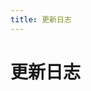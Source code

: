 ```yaml
---
title: 更新日志
---
```


# 更新日志

<p></p> 

<template>
  <a-timeline>
    <a-timeline-item>
      2022.7.12
      <p>
         - <a-tag color="red">漏洞相关</a-tag>通达OA v2017 video_file.php 任意文件下载漏洞<br/>
         - <a-tag color="red">漏洞相关</a-tag>极限OA video_file.php 任意文件读取漏洞<br/>
      </p>
    </a-timeline-item>
    <a-timeline-item>
      2022.7.10
      <p>
         - <a-tag color="red">漏洞相关</a-tag>小米 路由器 extdisks 任意文件读取漏洞 CVE-2019-18371<br/>
         - <a-tag color="red">漏洞相关</a-tag>小米 路由器 c_upload 远程命令执行漏洞 CVE-2019-18370<br/>
         - <a-tag color="red">漏洞相关</a-tag>D-LINK DAP-2020 webproc 任意文件读取漏洞 CVE-2021-27250<br/>
         - <a-tag color="red">漏洞相关</a-tag>Franklin Fueling Systems tsaupload.cgi 任意文件读取漏洞 CVE-2021-46417<br/>
      </p>
    </a-timeline-item>
    <a-timeline-item>
      2022.7.9
      <p>
         - <a-tag color="red">漏洞相关</a-tag>Apache Hadoop Yarn RPC 远程命令执行漏洞<br/>
      </p>
    </a-timeline-item>
    <a-timeline-item>
      2022.7.6
      <p>
         - <a-tag color="red">漏洞相关</a-tag>Goahead LD_PRELOAD 远程命令执行漏洞 CVE-2021-42342<br/>
         - <a-tag color="red">漏洞相关</a-tag>Goahead LD_PRELOAD 远程命令执行漏洞 CVE-2017-17562<br/>
      </p>
    </a-timeline-item>
    <a-timeline-item>
      2022.7.3
      <p>
         - <a-tag color="red">漏洞相关</a-tag>WordPress Simple File List ee-downloader.php 任意文件读取漏洞 CVE-2022-1119<br/>
      </p>
    </a-timeline-item>
    <a-timeline-item>
      2022.7.2
      <p>
         - <a-tag color="red">漏洞相关</a-tag>泛微OA E-Cology HrmCareerApplyPerView.jsp SQL注入漏洞<br/>
      </p>
    </a-timeline-item>
    <a-timeline-item>
      2022.7.1
      <p>
         - <a-tag color="red">漏洞相关</a-tag>泛微OA E-Weaver SignatureDownLoad 任意文件读取漏洞<br/>
      </p>
    </a-timeline-item>
    <a-timeline-item>
      2022.6.27
      <p>
         - <a-tag color="red">漏洞相关</a-tag>七牛云 logkit log_path 任意文件读取漏洞<br/>
      </p>
    </a-timeline-item>
    <a-timeline-item>
      2022.6.26
      <p>
         - <a-tag color="red">漏洞相关</a-tag>Fortinet FortiWeb sslvpn_websession 路径遍历漏洞 CVE-2018-13379<br/>
         - <a-tag color="red">漏洞相关</a-tag>nginxWebUI cmdOver 后台命令执行漏洞<br/>
         - <a-tag color="red">漏洞相关</a-tag>WiseGiga NAS down_data.php 任意文件下载漏洞<br/>
         - <a-tag color="red">漏洞相关</a-tag>WiseGiga NAS group.php 远程命令执行漏洞<br/>
      </p>
    </a-timeline-item>
    <a-timeline-item>
      2022.6.24
      <p>
         - <a-tag color="red">漏洞相关</a-tag>Rails Accept 任意文件读取漏洞 CVE-2019-5418<br/>
         - <a-tag color="red">漏洞相关</a-tag>Rails sprockets 任意文件读取漏洞 CVE-2018-3760<br/>
      </p>
    </a-timeline-item>
    <a-timeline-item>
      2022.6.17
      <p>
         - <a-tag color="red">漏洞相关</a-tag>Linux eBPF权限提升漏洞 CVE-2022-23222<br/>
      </p>
    </a-timeline-item>
    <a-timeline-item>
      2022.6.4
      <p>
         - <a-tag color="red">漏洞相关</a-tag>Atlassian Confluence OGNL注入漏洞 CVE-2022-26134<br/>
      </p>
    </a-timeline-item>
    <a-timeline-item>
      2022.6.2
      <p>
         - <a-tag color="red">漏洞相关</a-tag>SolarView Compact conf_mail.php 远程命令执行漏洞 CVE-2022-29303<br/>
         - <a-tag color="red">漏洞相关</a-tag>Telesquare SDT-CW3B1 admin.cgi 远程命令执行漏洞 CVE-2021-46422<br/>
         - <a-tag color="purple">权限提升</a-tag>Linux: SUDO提权<br/>
      </p>
    </a-timeline-item>
    <a-timeline-item>
      2022.5.31
      <p>
         - <a-tag color="purple">权限提升</a-tag>Linux: SUID提权<br/>
      </p>
    </a-timeline-item>
    <a-timeline-item>
      2022.5.25
      <p>
         - <a-tag color="purple">代码审计</a-tag>PHP: 伪协议<br/>
      </p>
    </a-timeline-item>
    <a-timeline-item>
      2022.5.15
      <p>
         - <a-tag color="red">漏洞相关</a-tag>Apache CouchDB epmd 远程命令执行漏洞 CVE-2022-24706<br/>
         - <a-tag color="red">漏洞相关</a-tag>kkFileView getCorsFile 任意文件读取漏洞 CVE-2021-43734<br/>
      </p>
    </a-timeline-item>
    <a-timeline-item>
      2022.5.13
      <p>
         - <a-tag color="red">漏洞相关</a-tag>Zyxel USG FLEX handler 远程命令执行漏洞 CVE-2022-30525<br/>
         - <a-tag color="red">漏洞相关</a-tag>禅道 16.5 router.class.php SQL注入漏洞<br/>
      </p>
    </a-timeline-item>
    <a-timeline-item>
      2022.5.9
      <p>
         - <a-tag color="red">漏洞相关</a-tag>F5 BIG-IP iControl REST身份认证绕过漏洞 CVE-2022-1388<br/>
      </p>
    </a-timeline-item>
     <a-timeline-item>
      2022.5.7
      <p>
         - <a-tag color="red">漏洞相关</a-tag>Casdoor get-organizations SQL注入漏洞 CVE-2022-24124<br/>
      </p>
    </a-timeline-item>
     <a-timeline-item>
      2022.5.6
      <p>
         - <a-tag color="purple">红蓝对抗</a-tag>逻辑漏洞：邮箱轰炸<br/>
      </p>
    </a-timeline-item>
    <a-timeline-item>
      2022.4.27
      <p>
         - <a-tag color="red">漏洞相关</a-tag>ACME Mini_httpd 任意文件读取漏洞 CVE-2018-18778<br/>
      </p>
    </a-timeline-item>
    <a-timeline-item>
      2022.4.27
      <p>
         - <a-tag color="red">漏洞相关</a-tag>Atlassian Jira com.atlassian.jira 敏感信息泄漏 CVE-2019-8442<br/> 
         - <a-tag color="red">漏洞相关</a-tag>Atlassian Jira groupuserpicker 用户信息枚举漏洞 CVE-2019-8449<br/> 
         - <a-tag color="red">漏洞相关</a-tag>Atlassian Jira makeRequest SSRF漏洞 CVE-2019-8451<br/> 
      </p>
    </a-timeline-item>
    <a-timeline-item>
      2022.4.27
      <p>
         - <a-tag color="red">漏洞相关</a-tag>Grafana mysql 后台任意文件读取漏洞 CVE-2019-19499<br/> 
      </p>
    </a-timeline-item>
    <a-timeline-item>
      2022.4.26
      <p>
         - <a-tag color="red">漏洞相关</a-tag>WSO2 proxy SSRF漏洞 WSO2-2019-0598<br/>
      </p>
    </a-timeline-item>
    <a-timeline-item>
      2022.4.24
      <p>
         - <a-tag color="red">漏洞相关</a-tag>WSO2 fileupload 任意文件上传漏洞 CVE-2022-29464<br/>
      </p>
    </a-timeline-item>
    <a-timeline-item>
      2022.4.22
      <p>
         - <a-tag color="red">漏洞相关</a-tag>朗视 TG400 GSM 网关目录遍历 CVE-2021-27328<br/>
         - <a-tag color="red">漏洞相关</a-tag>Finetree 5MP 摄像机 user_pop.php 任意用户添加漏洞 CNVD-2021-42372<br/>
         - <a-tag color="red">漏洞相关</a-tag>Apache SkyWalking graphql SQL注入漏洞 CVE-2020-9483<br/>
      </p>
    </a-timeline-item>
    <a-timeline-item>
      2022.4.20
      <p>
         - <a-tag color="red">漏洞相关</a-tag>LimeSurvey LimeSurveyFileManager.php 后台任意文件读取漏洞 CVE-2020-11455<br/>
      </p>
    </a-timeline-item>
    <a-timeline-item>
      2022.4.19
      <p>
         - <a-tag color="red">漏洞相关</a-tag>Windows Win32k 内核提权漏洞 CVE-2022-21882<br/>
      </p>
    </a-timeline-item>
    <a-timeline-item>
      2022.4.19
      <p>
         - <a-tag color="purple">代码审计</a-tag>PHP: 命令行模式(register_argc_argv配置)<br/>
         - <a-tag color="purple">代码审计</a-tag>PHP: 弱类型比较<br/>
      </p>
    </a-timeline-item>
     <a-timeline-item>
      2022.4.16
      <p>
         - <a-tag color="red">漏洞相关</a-tag>Apache Struts2 S2-062 远程代码执行漏洞 CVE-2021-31805<br/>
      </p>
    </a-timeline-item>
     <a-timeline-item>
      2022.4.15
      <p>
         - <a-tag color="purple">红蓝对抗</a-tag>未授权漏洞，验证码安全<br/>
         - <a-tag color="red">漏洞相关</a-tag>WebLogic Local File Inclusion 本地文件包含漏洞 CVE-2022-21371<br/>
      </p>
    </a-timeline-item>
    <a-timeline-item>
      2022.4.12
      <p>
         - <a-tag color="red">漏洞相关</a-tag>VMware Workspace ONE Access SSTI漏洞 CVE-2022-22954<br/>
      </p>
    </a-timeline-item>
    <a-timeline-item>
      2022.4.4
      <p>
        - <a-tag color="purple">红蓝对抗</a-tag>开始完善红蓝对抗模块(未完成)<br/>
      </p>
    </a-timeline-item>
    <a-timeline-item>
      2022.4.3
      <p>
        - <a-tag color="blue">CTF夺旗</a-tag>开始完善区块链模块(未完成)<br/>
        - <a-tag color="red">漏洞相关</a-tag>Apache Spark unTarUsingTar 命令注入漏洞 SPARK-38631<br/>
      </p>
    </a-timeline-item>
    <a-timeline-item>
      2022.4.2
      <p>
        - <a-tag color="red">漏洞相关</a-tag>TOTOLink 多个设备 download.cgi 远程命令执行漏洞 CVE-2022-25084<br/>
        - <a-tag color="green">文库动态</a-tag>添加CTF分类：Misc,Web,Crypto,Pwn,Reverse,区块链<br/>
      </p>
    </a-timeline-item>
    <a-timeline-item>
      2022.4.1
      <p>
        - <a-tag color="red">漏洞相关</a-tag>Spring Core JDK9+ Spring4Shell远程命令执行漏洞 CVE-2022-22965<br/>
      </p>
    </a-timeline-item>
    <a-timeline-item>
      2022.3.31
      <p>
        - <a-tag color="red">漏洞相关</a-tag>Huawei DG8045 deviceinfo 信息泄漏漏洞 <br/>
      </p>
    </a-timeline-item>
    <a-timeline-item>
      2022.3.28
      <p>
        - <a-tag color="red">漏洞相关</a-tag>Spring Cloud Function SPEL 远程命令执行漏洞 <br/>
        - <a-tag color="red">漏洞相关</a-tag>MotionEye 视频监控组件 list 信息泄漏洞 CVE-2022-25568 <br/>
      </p>
    </a-timeline-item>
    <a-timeline-item>
      2022.3.19
      <p>
        - <a-tag color="red">漏洞相关</a-tag>TerraMaster TOS createRaid 远程命令执行漏洞 CVE-2022-24989 <br/>
        - <a-tag color="red">漏洞相关</a-tag>TerraMaster TOS 信息泄漏漏洞 CVE-2022-24990<br/>
        - <a-tag color="red">漏洞相关</a-tag>Spring Cloud Gateway表达式注入 远程命令执行漏洞 CVE-2022-22947<br/>
        - <a-tag color="red">漏洞相关</a-tag>Redis Lua 沙箱绕过 远程命令执行 CVE-2022-0543<br/>
      </p>
    </a-timeline-item>
    <a-timeline-item>
      2022.3.18
      <p>
        - <a-tag color="red">漏洞相关</a-tag>大华 城市安防监控系统平台管理 attachment_downloadByUrlAtt.action 任意文件下载漏洞<br/>
      </p>
    </a-timeline-item>
    <a-timeline-item>
      2022.3.16
      <p>
        - <a-tag color="green">文库动态</a-tag>开源文库至Github<br/>
      </p>
    </a-timeline-item>
    <a-timeline-item>
      2022.3.14
      <p>
        - <a-tag color="purple">文库动态</a-tag>制作文库Docker镜像让文库更容易部署<br/>
        - <a-tag color="red">漏洞相关</a-tag>漏洞相关文档全部转移完成(阅读效果优化未完成)<br/>
      </p>
    </a-timeline-item>
    <a-timeline-item>
      2022.3.13
      <p>
        - <a-tag color="green">文库动态</a-tag>文库README文档全部完成<br/>
      </p>
    </a-timeline-item>
    <a-timeline-item>
      2022.3.10
      <p>
        - <a-tag color="green">文库动态</a-tag>同步服务器应用漏洞<br/>
      </p>
    </a-timeline-item>
    <a-timeline-item>
      2022.3.8
      <p>
        - <a-tag color="red">漏洞相关</a-tag>Linux DirtyPipe权限提升漏洞 CVE-2022-0847<br/>
        - <a-tag color="green">文库动态</a-tag>同步Web服务器漏洞(Apache,Nginx等)<br/>
      </p>
    </a-timeline-item>
    <a-timeline-item>
      2022.3.6
      <p>
        - <a-tag color="green">文库动态</a-tag>同步操作系统漏洞(Linux, Windows)<br/>
      </p>
    </a-timeline-item>
    <a-timeline-item>
      2022.3.5
      <p>
        - <a-tag color="red">漏洞相关</a-tag>开始同步文库之前的内容，并重构文章Md文档，更加适合阅读<br/>
      </p>
    </a-timeline-item>
    <a-timeline-item>
      2022.3.4
      <p>
        - <a-tag color="purple">文库动态</a-tag>添加插件：Vssue评论，Copy代码插件，阅读进度条插件<br/>
        - <a-tag color="green">文库动态</a-tag>添加模块：建议反馈<br/>
      </p>
    </a-timeline-item>
    <a-timeline-item>
      2022.3.3
      <p>
        - <a-tag color="green">文库动态</a-tag>开始编写各项分类 README文档<br/>
        - <a-tag color="green">文库动态</a-tag>添加分类：漏洞相关，CTF，红蓝对抗，文库动态，关于文库<br/>
      </p>
    </a-timeline-item>
    <a-timeline-item>
      2022.3.2
      <p>
        - <a-tag color="purple">文库动态</a-tag>装修网站，修饰主题<br/>
        - <a-tag color="purple">文库动态</a-tag>搭建主题确定: AntDocs of VuePress<br/>
      </p>
    </a-timeline-item>
    <a-timeline-item>
      2022.3.1
      <p>
        - <a-tag color="green">文库动态</a-tag>开始重构文库<br/>
      </p>
    </a-timeline-item>
  </a-timeline>
</template>
